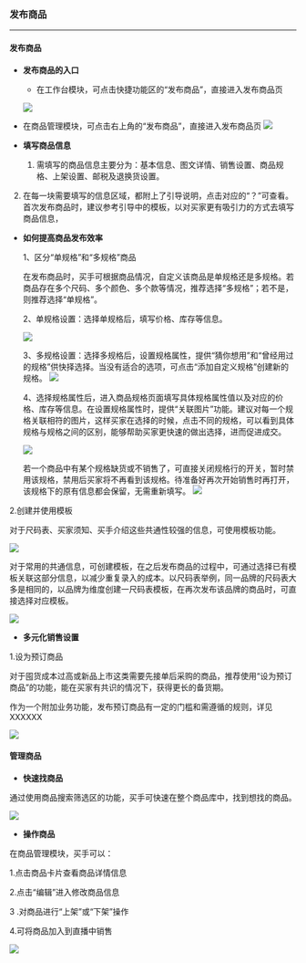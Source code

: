 ### 发布商品

---

#### 发布商品

* **发布商品的入口**

  * 在工作台模块，可点击快捷功能区的“发布商品”，直接进入发布商品页

  ![](/sellerapp/images/app-product1.png)

* 在商品管理模块，可点击右上角的“发布商品”，直接进入发布商品页
  ![](/sellerapp/images/app-product2.png)


* **填写商品信息**

  1. 需填写的商品信息主要分为：基本信息、图文详情、销售设置、商品规格、上架设置、邮税及退换货设置。

 2. 在每一块需要填写的信息区域，都附上了引导说明，点击对应的“？”可查看。首次发布商品时，建议参考引导中的模板，以对买家更有吸引力的方式去填写商品信息，


* **如何提高商品发布效率**

  1、区分“单规格”和“多规格”商品

  在发布商品时，买手可根据商品情况，自定义该商品是单规格还是多规格。若商品存在多个尺码、多个颜色、多个款等情况，推荐选择“多规格”；若不是，则推荐选择“单规格”。

  2、单规格设置：选择单规格后，填写价格、库存等信息。

  ![](/sellerapp/images/app-product3.png)

  3、多规格设置：选择多规格后，设置规格属性，提供“猜你想用”和“曾经用过的规格”供快择选择。当没有适合的选项，可点击“添加自定义规格”创建新的规格。
  ![](/sellerapp/images/app-product4.png)


  4、选择规格属性后，进入商品规格页面填写具体规格属性值以及对应的价格、库存等信息。在设置规格属性时，提供“关联图片”功能。建议对每一个规格关联相符的图片，这样买家在选择的时候，点击不同的规格，可以看到具体规格与规格之间的区别，能够帮助买家更快速的做出选择，进而促进成交。

  ![](/sellerapp/images/app-product5.png)


  若一个商品中有某个规格缺货或不销售了，可直接关闭规格行的开关，暂时禁用该规格，禁用后买家将不再看到该规格。待准备好再次开始销售时再打开，该规格下的原有信息都会保留，无需重新填写。
  ![](/sellerapp/images/app-product6.png)


2.创建并使用模板

对于尺码表、买家须知、买手介绍这些共通性较强的信息，可使用模板功能。

![](/sellerapp/images/app-product7.png)



对于常用的共通信息，可创建模板，在之后发布商品的过程中，可通过选择已有模板关联这部分信息，以减少重复录入的成本。以尺码表举例，同一品牌的尺码表大多是相同的，以品牌为维度创建一尺码表模板，在再次发布该品牌的商品时，可直接选择对应模板。

![](/sellerapp/images/app-product8.png)


* **多元化销售设置**

1.设为预订商品

对于囤货成本过高或新品上市这类需要先接单后采购的商品，推荐使用“设为预订商品”的功能，能在买家有共识的情况下，获得更长的备货期。

作为一个附加业务功能，发布预订商品有一定的门槛和需遵循的规则，详见XXXXXX

![](/sellerapp/images/app-product9.png)


#### 管理商品

* **快速找商品**

通过使用商品搜索筛选区的功能，买手可快速在整个商品库中，找到想找的商品。

![](/sellerapp/images/app-product10.png)

* **操作商品**

在商品管理模块，买手可以：

1.点击商品卡片查看商品详情信息

2.点击“编辑”进入修改商品信息

3 .对商品进行“上架”或“下架”操作

4.可将商品加入到直播中销售


![](/sellerapp/images/app-product11.png)

